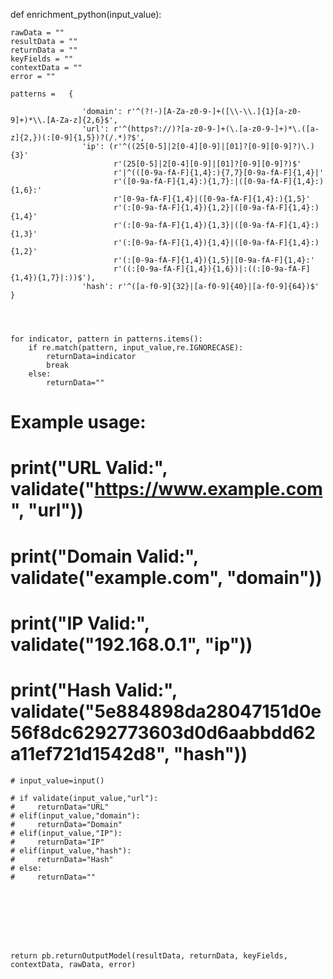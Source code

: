 def enrichment_python(input_value):
    
    rawData = ""
    resultData = ""
    returnData = ""
    keyFields = ""
    contextData = ""
    error = ""
    
    patterns =   {
                    
                    'domain': r'^(?!-)[A-Za-z0-9-]+([\\-\\.]{1}[a-z0-9]+)*\\.[A-Za-z]{2,6}$',
                    'url': r'^(https?://)?[a-z0-9-]+(\.[a-z0-9-]+)*\.([a-z]{2,})(:[0-9]{1,5})?(/.*)?$',
                    'ip': (r'^((25[0-5]|2[0-4][0-9]|[01]?[0-9][0-9]?)\.){3}'
                           r'(25[0-5]|2[0-4][0-9]|[01]?[0-9][0-9]?)$'
                           r'|^(([0-9a-fA-F]{1,4}:){7,7}[0-9a-fA-F]{1,4}|'
                           r'([0-9a-fA-F]{1,4}:){1,7}:|([0-9a-fA-F]{1,4}:){1,6}:'
                           r'[0-9a-fA-F]{1,4}|([0-9a-fA-F]{1,4}:){1,5}'
                           r'(:[0-9a-fA-F]{1,4}){1,2}|([0-9a-fA-F]{1,4}:){1,4}'
                           r'(:[0-9a-fA-F]{1,4}){1,3}|([0-9a-fA-F]{1,4}:){1,3}'
                           r'(:[0-9a-fA-F]{1,4}){1,4}|([0-9a-fA-F]{1,4}:){1,2}'
                           r'(:[0-9a-fA-F]{1,4}){1,5}|[0-9a-fA-F]{1,4}:'
                           r'((:[0-9a-fA-F]{1,4}){1,6})|:((:[0-9a-fA-F]{1,4}){1,7}|:))$'),
                    'hash': r'^([a-f0-9]{32}|[a-f0-9]{40}|[a-f0-9]{64})$'  }
                      
    
    
    
    for indicator, pattern in patterns.items():
        if re.match(pattern, input_value,re.IGNORECASE):
            returnData=indicator
            break
        else:
            returnData=""
   

# Example usage:
# print("URL Valid:", validate("https://www.example.com", "url"))
# print("Domain Valid:", validate("example.com", "domain"))
# print("IP Valid:", validate("192.168.0.1", "ip"))
# print("Hash Valid:", validate("5e884898da28047151d0e56f8dc6292773603d0d6aabbdd62a11ef721d1542d8", "hash"))

    # input_value=input()
    
    # if validate(input_value,"url"):
    #     returnData="URL"
    # elif(input_value,"domain"):
    #     returnData="Domain"
    # elif(input_value,"IP"):
    #     returnData="IP"
    # elif(input_value,"hash"):
    #     returnData="Hash"
    # else:
    #     returnData=""
    

    


    
    
    
    return pb.returnOutputModel(resultData, returnData, keyFields, contextData, rawData, error)
    




<!DOCTYPE html>
<html lang="en">
<head>
    <meta charset="UTF-8">
    <meta name="viewport" content="width=device-width, initial-scale=1.0">
    <title>Horizontal Report Details Display</title>
    <link href="https://cdn.jsdelivr.net/npm/tailwindcss@2.2.19/dist/tailwind.min.css" rel="stylesheet">
    <style>
        .collapsible, .nested-collapsible {
            background-color: DodgerBlue;
            color: white;
            cursor: pointer;
            padding: 12px;
            border: none;
            text-align: left;
            outline: none;
            font-size: 14px;
            display: block;
            width: 100%;
            box-sizing: border-box;
            margin-top: 5px;
        }

        .active, .collapsible:hover, .nested-collapsible:hover {
            background-color: #1E90FF;
        }

        .content, .nested-content {
            padding: 0 18px;
            display: none;
            overflow: hidden;
            background-color: #f1f1f1;
            transition: max-height 0.2s ease-out;
            width: 100%;
            box-sizing: border-box;
        }

        table, .nested-table {
            border-collapse: collapse;
            width: 100%;
            margin-top: 10px;
        }

        th, td, .nested-table th, .nested-table td {
            border: 1px solid #ddd;
            padding: 8px;
            text-align: left;
        }

        th, .nested-table th {
            background-color: #f3f3f3;
        }

        input[type="text"] {
            padding: 8px;
            width: 100%;
            margin-bottom: 12px;
        }
    </style>
</head>
<body>
    <div class="container mx-auto">
        <h1 class="text-3xl font-bold mb-8 text-center">Enhanced ID-Based Report Details</h1>
        <input type="text" id="searchInput" placeholder="Search by Name..." onkeyup="filterReports()">
        <div id="jsonContainer"></div>
    </div>

    <script>
        const jsonData = [
            // Your JSON data array here
        ];

        const detailedKeys = ['schedule', 'last_execution', 'report_metadata', 'report_params', 'notifications', 'shared_with'];
        const container = document.getElementById('jsonContainer');

        jsonData.forEach((report, index) => {
            const reportButton = document.createElement('button');
            reportButton.textContent = report.name ? `${report.name} (ID: ${report.id})` : 'Unnamed Report';
            reportButton.className = 'collapsible';
            reportButton.dataset.name = report.name ? report.name.toLowerCase() : ''; // For searching by name

            const reportContent = document.createElement('div');
            reportContent.className = 'content';

            const reportTable = document.createElement('table');
            reportContent.appendChild(reportTable);

            Object.entries(report).forEach(([key, value]) => {
                const row = reportTable.insertRow();
                const keyCell = row.insertCell();
                keyCell.textContent = key;

                const valueCell = row.insertCell();
                if (detailedKeys.includes(key) && typeof value === 'object') {
                    const detailButton = document.createElement('button');
                    detailButton.textContent = `Toggle ${key}`;
                    detailButton.className = 'nested-collapsible';

                    const detailContent = document.createElement('div');
                    detailContent.className = 'nested-content';

                    const nestedTable = document.createElement('table');
                    nestedTable.className = 'nested-table';
                    Object.entries(value).forEach(([nestedKey, nestedValue]) => {
                        const nestedRow = nestedTable.insertRow();
                        const nestedKeyCell = nestedRow.insertCell();
                        nestedKeyCell.textContent = nestedKey;
                        const nestedValueCell = nestedRow.insertCell();
                        nestedValueCell.textContent = JSON.stringify(nestedValue, null, 2);
                    });

                    detailButton.onclick = function() {
                        this.classList.toggle("active");
                        detailContent.style.display = detailContent.style.display === 'block' ? 'none' : 'block';
                    };

                    detailContent.appendChild(nestedTable);
                    valueCell.appendChild(detailButton);
                    valueCell.appendChild(detailContent);
                } else {
                    valueCell.textContent = JSON.stringify(value, null, 2);
                }
            });

            container.appendChild(reportButton);
            container.appendChild(reportContent);

            reportButton.addEventListener('click', function() {
                this.classList.toggle("active");
                reportContent.style.display = reportContent.style.display === 'block' ? 'none' : 'block';
            });
        });

        function filterReports() {
            const input = document.getElementById('searchInput');
            const filter = input.value.toLowerCase();
            const buttons = container.getElementsByTagName('button');
            for (let i = 0; i < buttons.length; i++) {
                let name = buttons[i].dataset.name;
                if (name.indexOf(filter) > -1) {
                    buttons[i].style.display = "";
                    buttons[i].nextElementSibling.style.display = buttons[i].classList.contains('active') ? "block" : "none";
                } else {
                    buttons[i].style.display = "none";
                    buttons[i].nextElementSibling.style.display = "none";
                }
            }
        }
    </script>
</body>
</html>

function filterReports() {
    const input = document.getElementById('searchInput');
    const filter = input.value.toLowerCase();
    const buttons = container.getElementsByClassName('collapsible');

    for (let i = 0; i < buttons.length; i++) {
        let name = buttons[i].dataset.name;
        const reportContent = buttons[i].nextElementSibling;

        if (name && name.includes(filter)) {
            buttons[i].style.display = "block";
            if (buttons[i].classList.contains('active')) {
                reportContent.style.display = "block";
            } else {
                reportContent.style.display = "none";
            }
        } else {
            buttons[i].style.display = "none";
            reportContent.style.display = "none";
        }
    }
}

function filterReports() {
    const input = document.getElementById('searchInput');
    const filter = input.value.trim().toLowerCase();
    const buttons = container.getElementsByClassName('collapsible');

    for (let i = 0; i < buttons.length; i++) {
        const reportName = buttons[i].textContent.trim().toLowerCase();
        const reportContent = buttons[i].nextElementSibling;

        if (reportName.includes(filter)) {
            buttons[i].style.display = "block";
            if (buttons[i].classList.contains('active')) {
                reportContent.style.display = "block";
            } else {
                reportContent.style.display = "none";
            }
        } else {
            buttons[i].style.display = "none";
            reportContent.style.display = "none";
        }
    }
}
function filterReports() {
    const input = document.getElementById('searchInput');
    const filter = input.value.trim().toLowerCase();
    const buttons = container.getElementsByClassName('collapsible');

    for (let i = 0; i < buttons.length; i++) {
        const reportName = buttons[i].textContent.trim().toLowerCase();
        const reportContent = buttons[i].nextElementSibling;

        // Split the report name into individual words
        const reportWords = reportName.split(/\s+/);

        // Check if any word matches the search input
        const match = reportWords.some(word => word.includes(filter));

        if (match) {
            buttons[i].style.display = "block";
            if (buttons[i].classList.contains('active')) {
                reportContent.style.display = "block";
            } else {
                reportContent.style.display = "none";
            }
        } else {
            buttons[i].style.display = "none";
            reportContent.style.display = "none";
        }
    }
}



function updateSearchCount(count) {
    const searchCount = document.getElementById('searchCount');
    if (searchCount) {
        searchCount.textContent = `Number of search results: ${count}`;
    }
}

// Function to clear search input and update search count
function clearSearch() {
    const input = document.getElementById('searchInput');
    input.value = ''; // Clear the search input
    filterReports(); // Reapply filter to update display
}

// Clear search input and update count when input is cleared
document.getElementById('searchInput').addEventListener('change




const input = document.getElementById('searchInput');
const filter = input.value.trim().toLowerCase();
const buttons = container.getElementsByClassName('collapsible');

for (let i = 0; i < buttons.length; i++) {
    const reportName = buttons[i].textContent.trim().toLowerCase();
    const reportContent = buttons[i].nextElementSibling;

    // Split the search query into individual words
    const searchWords = filter.split(/\s+/);

    // Split the report name into individual words
    const reportWords = reportName.split(/\s+/);

    // Check if any word from search query matches any word in the report name
    const match = searchWords.some(searchWord => reportWords.some(reportWord => reportWord.includes(searchWord)));

    if (match) {
        buttons[i].style.display = "block";
        if (buttons[i].classList.contains('active')) {
            reportContent.style.display = "block";
        } else {
            reportContent.style.display = "none";
        }
    } else {
        buttons[i].style.display = "none";
        reportContent.style.display = "none";
    }
}




